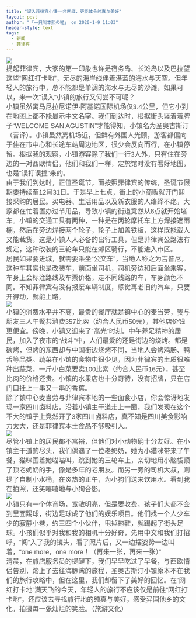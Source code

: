 ```yaml
---
title: "误入菲律宾小镇——非网红，更能体会纯真与美好"
layout: post
author: "「一只叫本熙の喵」 on 2020-1-9 11:03"
header-style: text
tags:
  - 新闻
  - 菲律宾
---
```


<head></head>
<body>
 <div align="left"> 
  <font style="color:rgb(80, 80, 80)"><font face="helvetica"><font style="font-size:18px"><img src="https://shareapp.cyol.com/cmsfile/cut/NEM0_20200107_C0362450951_A1010879_content.jpg" onload="thumbImg(this)"></font></font></font> 
 </div> 
 <div align="left"> 
  <font style="color:rgb(80, 80, 80)"><font face="helvetica"><font style="font-size:18px">提起菲律宾，大家的第一印象也许是宿务岛、长滩岛以及巴拉望这些“网红打卡地”，无尽的海岸线伴着湛蓝的海水与天空。但年轻人的旅行中，总不能都是单调的海水与无尽的沙滩，如果可以，来一次“误入”小镇的旅行又何尝不可呢？</font></font></font> 
 </div> 
 <div align="left"> 
  <font style="color:rgb(80, 80, 80)"><font face="helvetica"><font style="font-size:18px">小镇虽然离马尼拉尼诺伊·阿基诺国际机场仅3.4公里，但它小到在地图上都不能显示中文名字。我们到达时，根据街头竖着着牌子“WELCOME SAN AGUSTIN”才能得知，小镇名为圣奥古斯汀（音译）。小镇虽然离机场近，但鲜有外国人光顾，游客都偏向于住在市中心和长途车站周边地区，很少会反向而行，在小镇停留。根据我的观察，小镇游客除了我们一行3人外，只有住在旁边的一对西欧情侣，他们和我们一样，定旅馆时没有看好地图，也是“误打误撞”来的。</font></font></font> 
 </div> 
 <div align="left"> 
  <font style="color:rgb(80, 80, 80)"><font face="helvetica"><font style="font-size:18px">由于我们到达时，正值圣诞节，而按照菲律宾的传统，圣诞节假期要持续至12月31日。于是早上七点，街上的小商贩就开门迎接采购的居民。买电器、生活用品以及新衣服的人络绎不绝，大家都在忙着置办过节用品，导致小镇的街道竟然从8点就开始堵车。小镇的交通工具有两种，一种是在两轮摩托车上方焊接遮雨棚，然后在旁边焊接两个轮子，轮子上加盖铁板，这样既能载人又能载货，这是小镇人人必备的出行工具，但是菲律宾公路法有规定，这种改装的三轮车只能在郊区骑行，不能进入市区。</font></font></font> 
 </div> 
 <div align="left"> 
  <font style="color:rgb(80, 80, 80)"><font face="helvetica"><font style="font-size:18px">居民如果要进城，就需要乘坐“公交车”，当地人称之为吉普尼，这种车其实也是改装车，前面坐司机，司机旁边和后面坐乘客，车身上会标注路线及车票价格，走不同线路的车，车身颜色不同。不知菲律宾有没有报废车辆制度，感觉再老旧的汽车，只要开得动，就能上路。</font></font></font> 
 </div> 
 <div align="left"> 
  <font style="color:rgb(80, 80, 80)"><font face="helvetica"><font style="font-size:18px"><img src="https://shareapp.cyol.com/cmsfile/cut/NEM0_20200107_C0362450951_A1010880_content.jpg" onload="thumbImg(this)"></font></font></font> 
 </div> 
 <div align="left"> 
  <font style="color:rgb(80, 80, 80)"><font face="helvetica"><font style="font-size:18px">小镇的消费水平并不高，最贵的餐厅就是镇中心的麦当劳，我与朋友三人午餐共消费357比索（约合人民币50元），其他店价钱更便宜。傍晚，小镇又迎来了“高光”时刻。中午养足精神的居民，加入了夜市的“战斗”中，人们最爱的还是街边的烧烤。都是碳烤，但烤的东西却与中国街边烧烤不同，当地人会烤鸡肠、鸭舌等品类。蔬菜在小镇的食物中很少见，因为菲律宾的土质很难种出蔬菜，一斤小白菜要卖100比索（约合人民币16元），甚至比肉的价格还贵。小镇的水果店也十分奇特，没有招牌，只在店门口挂上一串又一串的香蕉。</font></font></font> 
 </div> 
 <div align="left"> 
  <font style="color:rgb(80, 80, 80)"><font face="helvetica"><font style="font-size:18px">除了镇中心麦当劳与菲律宾本地的一些面食小店，你会惊讶地发现一家四川卤料店。沿着小镇主干道走上一圈，我们发现在这个不大的镇子上竟然开了3家四川卤料店，真不知是四川美食影响力太大，还是菲律宾本土食品不够吸引人。</font></font></font> 
 </div> 
 <div align="left"> 
  <font style="color:rgb(80, 80, 80)"><font face="helvetica"><font style="font-size:18px"><img src="https://shareapp.cyol.com/cmsfile/cut/NEM0_20200107_C0362450951_A1010881_content.jpg" onload="thumbImg(this)"></font></font></font> 
 </div> 
 <div align="left"> 
  <font style="color:rgb(80, 80, 80)"><font face="helvetica"><font style="font-size:18px">尽管小镇上的居民都不富裕，但他们对小动物确十分友好。在小镇主干道的尽头，我们偶遇了一位老奶奶，她为小猫咪带来了午餐，猫咪围着她喵喵叫，跳到她的三轮车上，亲切地用小脑袋顶了顶老奶奶的手，像是多年的老朋友。而另一旁的司机大叔，则提了自制小水桶，在炎热的正午，为小狗们送来饮用水。看到我在拍照，还笑嘻嘻地与小狗合影。</font></font></font> 
 </div> 
 <div align="left"> 
  <font style="color:rgb(80, 80, 80)"><font face="helvetica"><font style="font-size:18px"><img src="https://shareapp.cyol.com/cmsfile/cut/NEM0_20200107_C0362450951_A1010882_content.jpg" onload="thumbImg(this)"></font></font></font> 
 </div> 
 <div align="left"> 
  <font style="color:rgb(80, 80, 80)"><font face="helvetica"><font style="font-size:18px">小镇只有一个体育场，宽敞明亮，但是要收费，孩子们大都不会到里面踢球，街边足球成了他们的娱乐项目。他们找一个人少车少的寂静小巷，约三四个小伙伴，甩掉拖鞋，就踢起了街头足球。小孩们似乎对我和我的相机十分好奇，先用中文和我们打招呼，“闯”入了我的镜头，看了照片后，又一边摆姿势一边叫着，“one more，one more！（再来一张，再来一张）”</font></font></font> 
 </div> 
 <div align="left"> 
  <font style="color:rgb(80, 80, 80)"><font face="helvetica"><font style="font-size:18px">清晨，在旅店服务员的提醒下，我们早早吃过了早餐，与西欧情侣告别，踏上了去往海豚湾的旅程，圣奥古斯汀小镇原本不在我们的旅行攻略中，但在这里，我们却留下了美好的回忆。在“网红打卡地”满天飞的今天，年轻人的旅行不应该仅是前往“网红打卡地”，还应该去寻找旅行地的纯真与美好，感受异国他乡的文化，拍摄每一张灿烂的笑脸。（旅游文化）</font></font></font> 
 </div>
 <br>
</body>


